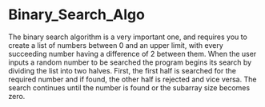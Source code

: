 # Binary_Search_Algo
The binary search algorithm is a very important one, and requires you to create a list of numbers between 0 and an upper limit, with every succeeding number having a difference of 2 between them. 
When the user inputs a random number to be searched the program begins its search by dividing the list into two halves. First, the first half is searched for the required number and if found, the other half is rejected and vice versa. The search continues until the number is found or the subarray size becomes zero.
